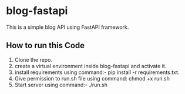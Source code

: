 # blog-fastapi
This is a simple blog API using FastAPI framework.

## How to run this Code

1. Clone the repo. 
2. create a virtual environment inside blog-fastapi and activate it.
3. install requirements using command:- pip install -r requirements.txt.
4. Give permission to run.sh file using command: chmod +x run.sh
5. Start server using command:- ./run.sh
